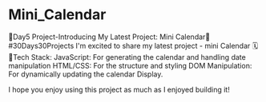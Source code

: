 # Mini_Calendar
🚀Day5  Project-Introducing My Latest Project: Mini Calendar🌟
#30Days30Projects
I'm excited to share my latest project - mini Calendar 🗓 
🌟Tech Stack:
JavaScript: For generating the calendar and handling date manipulation 
HTML/CSS: For the structure and styling 
DOM Manipulation: For dynamically updating the calendar Display.

I hope you enjoy using this project as much as I enjoyed building it!
